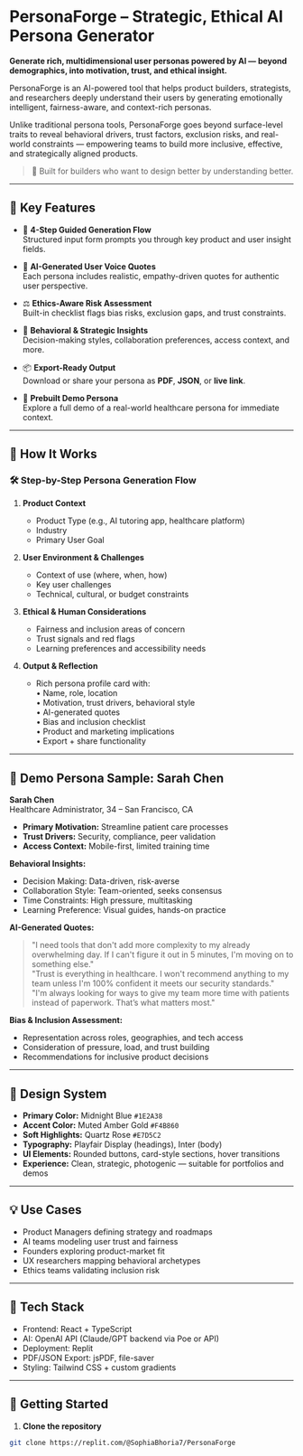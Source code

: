 # PersonaForge – Strategic, Ethical AI Persona Generator

**Generate rich, multidimensional user personas powered by AI — beyond demographics, into motivation, trust, and ethical insight.**

PersonaForge is an AI-powered tool that helps product builders, strategists, and researchers deeply understand their users by generating emotionally intelligent, fairness-aware, and context-rich personas.

Unlike traditional persona tools, PersonaForge goes beyond surface-level traits to reveal behavioral drivers, trust factors, exclusion risks, and real-world constraints — empowering teams to build more inclusive, effective, and strategically aligned products.

> 🔎 Built for builders who want to design better by understanding better.

---

## 🌟 Key Features

- 🎯 **4-Step Guided Generation Flow**  
  Structured input form prompts you through key product and user insight fields.

- 💬 **AI-Generated User Voice Quotes**  
  Each persona includes realistic, empathy-driven quotes for authentic user perspective.

- ⚖️ **Ethics-Aware Risk Assessment**  
  Built-in checklist flags bias risks, exclusion gaps, and trust constraints.

- 🧠 **Behavioral & Strategic Insights**  
  Decision-making styles, collaboration preferences, access context, and more.

- 📦 **Export-Ready Output**  
  Download or share your persona as **PDF**, **JSON**, or **live link**.

- 🧪 **Prebuilt Demo Persona**  
  Explore a full demo of a real-world healthcare persona for immediate context.

---

## 🧭 How It Works

### 🛠 Step-by-Step Persona Generation Flow

1. **Product Context**  
   - Product Type (e.g., AI tutoring app, healthcare platform)  
   - Industry  
   - Primary User Goal

2. **User Environment & Challenges**  
   - Context of use (where, when, how)  
   - Key user challenges  
   - Technical, cultural, or budget constraints

3. **Ethical & Human Considerations**  
   - Fairness and inclusion areas of concern  
   - Trust signals and red flags  
   - Learning preferences and accessibility needs

4. **Output & Reflection**  
   - Rich persona profile card with:  
     • Name, role, location  
     • Motivation, trust drivers, behavioral style  
     • AI-generated quotes  
     • Bias and inclusion checklist  
     • Product and marketing implications  
     • Export + share functionality

---

## 👤 Demo Persona Sample: Sarah Chen

**Sarah Chen**  
Healthcare Administrator, 34 – San Francisco, CA

- **Primary Motivation:** Streamline patient care processes  
- **Trust Drivers:** Security, compliance, peer validation  
- **Access Context:** Mobile-first, limited training time  

**Behavioral Insights:**
- Decision Making: Data-driven, risk-averse  
- Collaboration Style: Team-oriented, seeks consensus  
- Time Constraints: High pressure, multitasking  
- Learning Preference: Visual guides, hands-on practice

**AI-Generated Quotes:**
> "I need tools that don't add more complexity to my already overwhelming day. If I can't figure it out in 5 minutes, I'm moving on to something else."  
> "Trust is everything in healthcare. I won't recommend anything to my team unless I'm 100% confident it meets our security standards."  
> "I'm always looking for ways to give my team more time with patients instead of paperwork. That’s what matters most."

**Bias & Inclusion Assessment:**
- Representation across roles, geographies, and tech access  
- Consideration of pressure, load, and trust building  
- Recommendations for inclusive product decisions

---

## 🎨 Design System

- **Primary Color:** Midnight Blue `#1E2A38`  
- **Accent Color:** Muted Amber Gold `#F4B860`  
- **Soft Highlights:** Quartz Rose `#E7D5C2`  
- **Typography:** Playfair Display (headings), Inter (body)  
- **UI Elements:** Rounded buttons, card-style sections, hover transitions  
- **Experience:** Clean, strategic, photogenic — suitable for portfolios and demos

---

## 💡 Use Cases

- Product Managers defining strategy and roadmaps  
- AI teams modeling user trust and fairness  
- Founders exploring product-market fit  
- UX researchers mapping behavioral archetypes  
- Ethics teams validating inclusion risk

---

## 🔧 Tech Stack

- Frontend: React + TypeScript  
- AI: OpenAI API (Claude/GPT backend via Poe or API)  
- Deployment: Replit  
- PDF/JSON Export: jsPDF, file-saver  
- Styling: Tailwind CSS + custom gradients

---

## 🚀 Getting Started

1. **Clone the repository**
```bash
git clone https://replit.com/@SophiaBhoria7/PersonaForge
